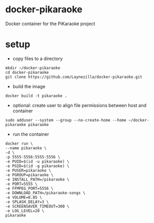 # docker-pikaraoke
Docker container for the PiKaraoke project

# setup
- copy files to a directory
```shell
mkdir ~/docker-pikaraoke
cd docker-pikaraoke
git clone https://github.com/Laynezilla/docker-pikaraoke.git
```
- build the image
```shell
docker build -t pikaraoke .
```
- optional: create user to align file permissions between host and container
```shell
sudo adduser --system --group --no-create-home --home ~/docker-pikaraoke pikaraoke
```
- run the container
```shell
docker run \
--name pikaraoke \
-d \
-p 5555-5556:5555-5556 \
-e PUID=$(id -u pikaraoke) \
-e PGID=$(id -g pikaraoke) \
-e PUSER=pikaraoke \
-e PGROUP=pikaraoke \
-e INSTALL_PATH=/pikaraoke \
-e PORT=5555 \
-e FFMPEG_PORT=5556 \
-e DOWNLOAD_PATH=/pikaraoke-songs \
-e VOLUME=0.85 \
-e SPLASH_DELAY=3 \
-e SCREENSAVER_TIMEOUT=300 \
-e LOG_LEVEL=20 \
pikaraoke
```
